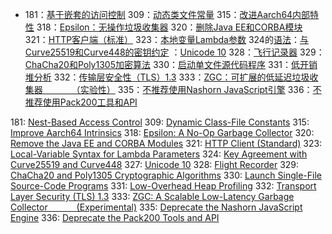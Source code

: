 - 181：[基于嵌套的访问控制](http://openjdk.java.net/jeps/181)
  309：[动态类文件常量](http://openjdk.java.net/jeps/309)
  315：[改进Aarch64内部特性](http://openjdk.java.net/jeps/315)
  318：[Epsilon：无操作垃圾收集器](http://openjdk.java.net/jeps/318)
  320：[删除Java EE和CORBA模块](http://openjdk.java.net/jeps/320)
  321：[HTTP客户端（标准）](http://openjdk.java.net/jeps/321)
  323：[本地变量Lambda参数](http://openjdk.java.net/jeps/323)
  324的[语法](http://openjdk.java.net/jeps/323)：[与Curve25519和Curve448的密钥约定](http://openjdk.java.net/jeps/324)
  ：[Unicode 10](http://openjdk.java.net/jeps/327)
  328：[飞行记录器](http://openjdk.java.net/jeps/328)
  329：[ChaCha20和Poly1305加密算法](http://openjdk.java.net/jeps/329)
  330：[启动单文件源代码程序](http://openjdk.java.net/jeps/330)
  331：[低开销堆分析](http://openjdk.java.net/jeps/331)
  332：[传输层安全性（TLS）1.3](http://openjdk.java.net/jeps/332)
  333：[ZGC：可扩展的低延迟垃圾收集器
     （实验性）](http://openjdk.java.net/jeps/333)
  335：[不推荐使用Nashorn JavaScript引擎](http://openjdk.java.net/jeps/335)
  336：[不推荐使用Pack200工具和API](http://openjdk.java.net/jeps/336)



181: [Nest-Based Access Control](http://openjdk.java.net/jeps/181)
309: [Dynamic Class-File Constants](http://openjdk.java.net/jeps/309)
315: [Improve Aarch64 Intrinsics](http://openjdk.java.net/jeps/315)
318: [Epsilon: A No-Op Garbage Collector](http://openjdk.java.net/jeps/318)
320: [Remove the Java EE and CORBA Modules](http://openjdk.java.net/jeps/320)
321: [HTTP Client (Standard)](http://openjdk.java.net/jeps/321)
323: [Local-Variable Syntax for Lambda Parameters](http://openjdk.java.net/jeps/323)
324: [Key Agreement with Curve25519 and Curve448](http://openjdk.java.net/jeps/324)
327: [Unicode 10](http://openjdk.java.net/jeps/327)
328: [Flight Recorder](http://openjdk.java.net/jeps/328)
329: [ChaCha20 and Poly1305 Cryptographic Algorithms](http://openjdk.java.net/jeps/329)
330: [Launch Single-File Source-Code Programs](http://openjdk.java.net/jeps/330)
331: [Low-Overhead Heap Profiling](http://openjdk.java.net/jeps/331)
332: [Transport Layer Security (TLS) 1.3](http://openjdk.java.net/jeps/332)
333: [ZGC: A Scalable Low-Latency Garbage Collector
   (Experimental)](http://openjdk.java.net/jeps/333)
335: [Deprecate the Nashorn JavaScript Engine](http://openjdk.java.net/jeps/335)
336: [Deprecate the Pack200 Tools and API](http://openjdk.java.net/jeps/336)